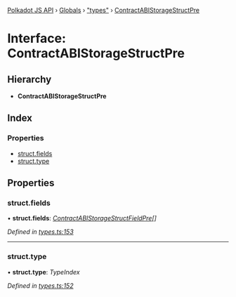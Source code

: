 [Polkadot JS API](../README.md) › [Globals](../globals.md) › ["types"](../modules/_types_.md) › [ContractABIStorageStructPre](_types_.contractabistoragestructpre.md)

# Interface: ContractABIStorageStructPre

## Hierarchy

* **ContractABIStorageStructPre**

## Index

### Properties

* [struct.fields](_types_.contractabistoragestructpre.md#struct.fields)
* [struct.type](_types_.contractabistoragestructpre.md#struct.type)

## Properties

###  struct.fields

• **struct.fields**: *[ContractABIStorageStructFieldPre](_types_.contractabistoragestructfieldpre.md)[]*

*Defined in [types.ts:153](https://github.com/polkadot-js/api/blob/8379689eaa/packages/api-contract/src/types.ts#L153)*

___

###  struct.type

• **struct.type**: *TypeIndex*

*Defined in [types.ts:152](https://github.com/polkadot-js/api/blob/8379689eaa/packages/api-contract/src/types.ts#L152)*
